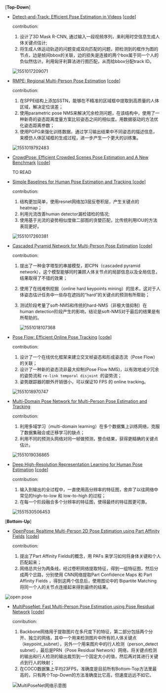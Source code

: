 

[**Top-Down**]

- [Detect-and-Track: Efficient Pose Estimation in Videos](http://openaccess.thecvf.com/content_cvpr_2018/papers/Girdhar_Detect-and-Track_Efficient_Pose_CVPR_2018_paper.pdf) [[code](https://github.com/facebookresearch/DetectAndTrack)]

  contribution: 

  1. 设计了3D Mask R-CNN, 通过输入一段视频序列，来利用时空信息生成人体关键点估计;
  2. 将生成人体运动轨迹的问题变成双向匹配的问题，把检测到的框作为图的节点，边是帧间bbox的关联，边的损失是连接的两个box属于同一个人的负似然估计。利用匈牙利算法进行图匹配，从而给bbox分配track ID。

  ![1551017209071](./figures/1551017209071.png)

- [RMPE: Regional Multi-Person Pose Estimation](https://arxiv.org/pdf/1612.00137) [[code](https://github.com/MVIG-SJTU/AlphaPose)]

  contribution: 

  1. 在SPPE结构上添加SSTN，能够在不精准的区域框中提取到高质量的人体区域，解决定位误差；
  2. 使用parametric pose NMS来解决冗余检测问题，在该结构中，使用了一种新奇的姿态距离度量方案比较姿态之间的相似度。用数据驱动的方法优化姿态距离参数；
  3. 使用PGPG来强化训练数据，通过学习输出结果中不同姿态的描述信息，来模仿人体区域框的生成过程，进一步产生一个更大的训练集。

  ![1551019792483](./figures/1551019792483.png)

- [CrowdPose: Efficient Crowded Scenes Pose Estimation and A New Benchmark](https://arxiv.org/pdf/1812.00324) [[code](https://github.com/MVIG-SJTU/AlphaPose)]

  TO READ

  

- [Simple Baselines for Human Pose Estimation and Tracking ](http://openaccess.thecvf.com/content_ECCV_2018/papers/Bin_Xiao_Simple_Baselines_for_ECCV_2018_paper.pdf) [[code](https://github.com/Microsoft/human-pose-estimation.pytorch)]

  contribution: 

  1. 结构更加简单，使用resnet网络加3层反卷积层，产生关键点的heatmap；
  2. 利用光流改善human detector漏检错检的情况;
  3. 使用基于光流的姿势相似度做二部图的贪婪匹配，比传统利用IOU的方法表现更好。

  ![1551017260381](./figures/1551017260381.png)

- [Cascaded Pyramid Network for Multi-Person Pose Estimation](http://openaccess.thecvf.com/content_cvpr_2018/papers/Chen_Cascaded_Pyramid_Network_CVPR_2018_paper.pdf) [[code](https://github.com/chenyilun95/tf-cpn)]

  contribution: 

  1. 提出了一种金字塔型的串接模型，即CPN（cascaded pyramid network），这个模型能够同时兼顾人体关节点的局部信息以及全局信息，结果取得了不错的效果；

  2. 使用了在线难例挖掘（online hard keypoints mining）的技术，这对于人体姿态估计任务中一些存在遮挡的“hard”的关键点的预测有所帮助；

  3. 测试阶段考量了soft-NMS和传统的hard-NMS（非极大值抑制）在human detection阶段产生的影响，结论是soft-NMS对于最后的结果是有所帮助的。

     ![1551018107368](./figures/1551018107368.png)

- [Pose Flow: Efficient Online Pose Tracking](https://arxiv.org/pdf/1802.00977) [[code](https://github.com/YuliangXiu/PoseFlow)]

  contribution: 

  1. 设计了一个在线优化框架来建立交叉帧姿态和形成姿态流（Pose Flow）的关联；
  2. 设计了一种新的姿态流非最大抑制(Pose Flow NMS)，以有效地减少冗余的姿势流和 `re-link temporal disjoint `的姿势流；
  3. 姿势跟踪器的额外开销很小，可以保证10 FPS 的 online tracking。

  ![1551018970747](./figures/1551018970747.png)

- [Multi-Domain Pose Network for Multi-Person Pose Estimation and Tracking](https://link.springer.com/chapter/10.1007/978-3-030-11012-3_17)

  contribution: 

  1. 利用多域学习（multi-domain learning）在多个数据集上训练网络，克服了数据集融合或迁移学习的缺点；
  2. 利用不同的预测头网络对同一帧做预测，整合结果，获得更精确的关键点估计。

  ![1551019036865](./figures/1551019036865.png)

- [Deep High-Resolution Representation Learning for Human Pose Estimation](https://arxiv.org/pdf/1902.09212) [[code](https://github.com/leoxiaobin/deep-high-resolution-net.pytorch)]

  contribution:

  1. 输入到输出的全过程中，一直使用高分辨率的特征图，舍弃了以往网络中常见的high-to-low 和 low-to-high 的过程；
  2. 在每一个阶段融合多个分辨率的特征图，使得最终的特征图更可靠。

  ![1551530506453](./figures/1551530506453.png)

[**Bottom-Up**]

- [OpenPose: Realtime Multi-Person 2D Pose Estimation using Part Affinity Fields](https://arxiv.org/pdf/1812.08008) [[code](https://github.com/ZheC/Realtime_Multi-Person_Pose_Estimation)]

  contribution:

  1. 提出了Part Affinity Fields的概念，用 PAFs 来学习如何将身体关键和个人匹配起来；
  2. 网络总共分为两条线，经过卷积网络提取特征，得到一组特征图，然后分成两个岔路，分别使用 CNN网络提取Part Confidence Maps 和 Part Affinity Fields ，得到这两个信息后，使用图论中的 Bipartite Matching 将同一个人的关节点连接起来得到最终的结果。

![open pose](./figures/1551021542584.png)

- [MultiPoseNet: Fast Multi-Person Pose Estimation using Pose Residual Network](https://arxiv.org/pdf/1807.04067v1.pdf) [[code](https://github.com/mkocabas/pose-residual-network)]

  conribution:

  1. Backbone网络用于提取图片在多尺度下的特征，第二部分包括两个分开、独立的网络，其中一个用来检测图片中所有的人体关键点（keypoint_subnet），另外一个用来图片中的行人检测（person_detect subnet），最后是PRN（Pose Residual Network）网络，将关键点检测的输出和行人检测的输出裁剪到一个固定大小的值，然后再对其进行关键点到行人的映射；
  2. 在COCO数据集上平均23FPS，准确度是目前所有Bottom-Top方法里最高的，只有两个Top-Down的方法准确度比它高，但速度远远不如它。

  ![MultiPoseNet网络示意图](./figures/1551589562343.png)

